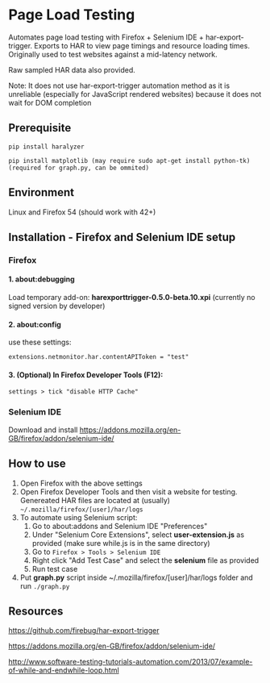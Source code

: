 # Page Load Testing
Automates page load testing with Firefox + Selenium IDE + har-export-trigger. Exports to HAR to view page timings and resource loading times.
Originally used to test websites against a mid-latency network.

Raw sampled HAR data also provided.

Note: It does not use har-export-trigger automation method as it is unreliable (especially for JavaScript rendered websites) because it does not wait for DOM completion
## Prerequisite
```
pip install haralyzer
```
```
pip install matplotlib (may require sudo apt-get install python-tk) (required for graph.py, can be ommited)
```
## Environment
Linux and Firefox 54 (should work with 42+)

## Installation - Firefox and Selenium IDE setup
### Firefox
#### 1. about:debugging
Load temporary add-on: **harexporttrigger-0.5.0-beta.10.xpi** (currently no signed version by developer)
	
#### 2. about:config
use these settings:
````
extensions.netmonitor.har.contentAPIToken = "test"
````
#### 3. (Optional) In Firefox Developer Tools (F12):
```settings > tick "disable HTTP Cache"```

### Selenium IDE
Download and install https://addons.mozilla.org/en-GB/firefox/addon/selenium-ide/ 


## How to use
1. Open Firefox with the above settings
2. Open Firefox Developer Tools and then visit a website for testing. Genereated HAR files are located at (usually) ```~/.mozilla/firefox/[user]/har/logs```
4. To automate using Selenium script:
    1. Go to about:addons and Selenium IDE "Preferences"
	  2. Under "Selenium Core Extensions", select **user-extension.js** as provided (make sure while.js is in the same directory)
    3. Go to ```Firefox > Tools > Selenium IDE ```
	  4. Right click "Add Test Case" and select the **selenium** file as provided
	  5. Run test case
5. Put **graph.py** script inside ~/.mozilla/firefox/[user]/har/logs folder and run ``` ./graph.py ```


## Resources
https://github.com/firebug/har-export-trigger

https://addons.mozilla.org/en-GB/firefox/addon/selenium-ide/

http://www.software-testing-tutorials-automation.com/2013/07/example-of-while-and-endwhile-loop.html
